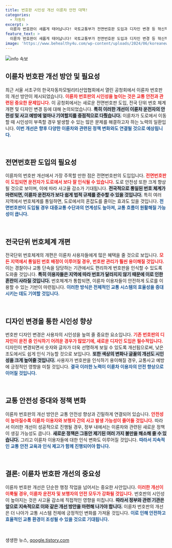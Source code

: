```yaml
---
title: 번호판 시인성 개선 이륜차 안전 대책!
categories:
  - 자동차
excerpt: >
  이륜차 번호판이 새롭게 태어납니다! 국토교통부가 전면번호판 도입과 디자인 변경 등 혁신적인 개선안을 공개한 공청회 현장, 그 궁금증을 클릭해 확인하세요!
feature_text: >
  이륜차 번호판이 새롭게 태어납니다! 국토교통부가 전면번호판 도입과 디자인 변경 등 혁신적인 개선안을 공개한 공청회 현장, 그 궁금증을 클릭해 확인하세요!
image: 'https://www.behealthy4u.com/wp-content/uploads/2024/06/koreanews.jpg'
---
```


<p><img src="https://www.behealthy4u.com/wp-content/uploads/2024/06/koreanews.jpg" alt="info 속보" /></p>

<h2 data-ke-size="size26">이륜차 번호판 개선 방안 및 필요성</h2>

<p data-ke-size="size16">최근 서울 서초구의 한국자동차모빌리티산업협회에서 열린 공청회에서 이륜차 번호판의 개선 방안이 제시되었습니다. <b><span style="color: #ee2323;">이륜차 번호판의 시인성을 높이는 것은 교통 안전과 관련된 중요한 문제입니다.</span></b> 이 공청회에서는 새로운 전면번호판 도입, 전국 단위 번호 체계 개편 및 디자인 변경 등에 대해 논의되었습니다. <b><span style="background-color: #21538527;">특히 이러한 개선이 이륜차 운전자의 안전성 및 사고 예방에 얼마나 기여할지를 중점적으로 다뤘습니다.</span></b> 이륜차가 도로에서 이동할 때 시인성이 부족할 경우 발생할 수 있는 많은 문제를 해결하고자 하는 노력의 일환입니다. <b><span style="color: #1a5490;">이번 개선은 향후 다양한 이륜차와 관련된 정책 변화와도 연결될 것으로 예상됩니다.</span></b></p>

<p data-ke-size="size16">&nbsp;</p>

<h2 data-ke-size="size26">전면번호판 도입의 필요성</h2>

<p data-ke-size="size16">이륜차의 번호판 개선에서 가장 주목할 만한 점은 전면번호판의 도입입니다. <b><span style="color: #ee2323;">전면번호판이 도입되면 운전자가 도로에서 보다 잘 인식될 수 있습니다.</span></b> 도로 안전성 또한 크게 향상될 것으로 보이며, 이에 따라 사고율 감소가 기대됩니다. <b><span style="background-color: #21538527;">전국적으로 통일된 번호 체계가 마련되면, 이륜차 운전자가 보다 쉽게 법적 규제를 준수할 수 있을 것입니다.</span></b> 특히 여러 지역에서 번호체계를 통일하면, 도로에서의 혼잡도를 줄이는 효과도 있을 것입니다. <b><span style="color: #1a5490;">전면번호판이 도입될 경우 대중교통 수단과의 연계성도 높아져, 교통 흐름이 원활해질 가능성이 큽니다.</span></b></p>

<p data-ke-size="size16">&nbsp;</p>

<h2 data-ke-size="size26">전국단위 번호체계 개편</h2>

<p data-ke-size="size16">전국단위 번호체계의 개편은 이륜차 사용자들에게 많은 혜택을 줄 것으로 보입니다. <b><span style="color: #ee2323;">모든 지역에서 통일된 번호 배정이 이루어질 경우, 번호판 관리가 훨씬 용이해질 것입니다.</span></b> 이는 경찰이나 교통 단속을 담당하는 기관에서도 편리하게 번호판을 인식할 수 있도록 도와줄 것입니다. <b><span style="background-color: #21538527;">특히 이용자들은 지역에 따라 번호가 달라지지 않기 때문에 이로 인한 혼란이 사라질 것입니다.</span></b> 번호체계가 통합되면, 이륜차 이용자들이 안전하게 도로를 이용할 수 있는 기반이 마련됩니다. <b><span style="color: #1a5490;">이러한 방식은 전체적인 교통 시스템의 효율성을 증대시키는 데도 기여할 것입니다.</span></b></p>

<p data-ke-size="size16">&nbsp;</p>

<h2 data-ke-size="size26">디자인 변경을 통한 시인성 향상</h2>

<p data-ke-size="size16">번호판 디자인 변경은 사용자의 시인성을 높여 줄 중요한 요소입니다. <b><span style="color: #ee2323;">기존 번호판의 디자인이 운전 중 인식하기 어려운 경우가 많았기에, 새로운 디자인 도입은 필수적입니다.</span></b> 디자인이 변경되면서 숫자와 글자가 더욱 선명하게 보일 수 있도록 개선됨으로써, 낮은 조도에서도 쉽게 인식 가능할 것으로 보입니다. <b><span style="background-color: #21538527;">또한 색상의 변화나 글꼴의 개선도 시인성을 크게 높여줄 것입니다.</span></b> 사용자가 번호판을 인식하기 용이해질 경우, 교통사고 예방에 긍정적인 영향을 미칠 것입니다. <b><span style="color: #1a5490;">결국 이러한 노력이 이륜차 이용자의 안전 향상으로 이어질 것입니다.</span></b></p>

<p data-ke-size="size16">&nbsp;</p>

<h2 data-ke-size="size26">교통 안전성 증대와 정책 변화</h2>

<p data-ke-size="size16">이륜차 번호판의 개선 방안은 교통 안전성 향상과 긴밀하게 연결되어 있습니다. <b><span style="color: #ee2323;">안전성이 높아질수록 이륜차 이용자와 보행자 간의 사고 발생 가능성이 줄어들 것입니다.</span></b> 따라서 이러한 개선이 성공적으로 진행될 경우, 정부 내에서는 이륜차와 관련된 새로운 정책이 생길 가능성도 큽니다. <b><span style="background-color: #21538527;">새로운 정책은 그동안 제기된 여러 가지 불만을 해소해 줄 수 있습니다.</span></b> 그리고 이륜차 이용자들에 대한 인식 변화도 이루어질 것입니다. <b><span style="color: #1a5490;">따라서 지속적인 교통 안전 교육과 인식 제고가 함께 진행되어야 합니다.</span></b></p>

<p data-ke-size="size16">&nbsp;</p>

<h2 data-ke-size="size26">결론: 이륜차 번호판 개선의 중요성</h2>

<p data-ke-size="size16">이륜차 번호판 개선은 단순한 행정 작업을 넘어서는 중요한 사안입니다. <b><span style="color: #ee2323;">이러한 개선이 이룩될 경우, 이륜차 운전자 및 보행자의 안전 모두가 강화될 것입니다.</span></b> 번호판의 시인성이 높아지는 것은 사고율 감소에 직접적인 영향을 미칩니다. <b><span style="background-color: #21538527;">따라서 정부와 관련 기관은 앞으로 지속적으로 이와 같은 개선 방안을 마련해 나가야 합니다.</span></b> 이륜차 번호판의 개선은 더 나아가 교통 시스템 전체에 긍정적인 변화를 가져올 것입니다. <b><span style="color: #1a5490;">이로 인해 안전하고 효율적인 교통 환경이 조성될 수 있을 것으로 기대됩니다.</span></b></p>

<p data-ke-size="size16">&nbsp;</p>
생생한 뉴스, <a href="https://qoogle.tistory.com" rel="dofollow">qoogle.tistory.com</a>


